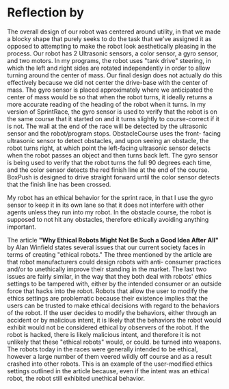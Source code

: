 # Reflection by 

  The overall design of our robot was centered around utility, in that we made a blocky shape
that purely seeks to do the task that we've assigned it as opposed to attempting to make the
robot look aesthetically pleasing in the process. Our robot has 2 Ultrasonic sensors, a color
sensor, a gyro sensor, and two motors. In my programs, the robot uses "tank drive" steering,
in which the left and right sides are rotated independently in order to allow turning around
the center of mass. Our final design does not actually do this effectively because we did not
center the drive-base with the center of mass. The gyro sensor is placed approximately where
we anticipated the center of mass would be so that when the robot turns, it ideally returns a
more accurate reading of the heading of the robot when it turns. In my version of SprintRace,
the gyro sensor is used to verify that the robot is on the same course that it started on and
it turns slightly to course-correct if it is not. The wall at the end of the race will be
detected by the ultrasonic sensor and the robot/program stops. ObstacleCourse uses the front-
facing ultrasonic sensor to detect obstacles, and upon seeing an obstacle, the robot turns
right, at which point the left-facing ultrasonic sensor detects when the robot passes an object
and then turns back left. The gyro sensor is being used to verify that the robot turns the full
90 degrees each time, and the color sensor detects the red finish line at the end of the course.
BoxPush is designed to drive straight forward until the color sensor detects that the finish
line has been crossed.

  My robot has an ethical behavior for the sprint race, in that I use the gyro sensor to keep it
in its own lane so that it does not interfere with other agents unless they run into my robot.
In the obstacle course, the robot is supposed to not hit any obstacles, therefore ethically
avoiding anything important.

  The article __"Why Ethical Robots Might Not Be Such a Good Idea After All"__ by Alan Winfield
states several issues that our current society faces in terms of creating "ethical robots."
The three mentioned by the article are that robot manufacturers could design robots with anti-
consumer practices and/or to unethically improve their standing in the market. The last two issues
are fairly similar, in the way that they both deal with robots' ethics settings to be
tampered with, either by the intended consumer or an outside force that hacks into the robot.
Robots that allow the user to modify the ethics settings are problematic because their existence
implies that the users can be trusted to make ethical decisions with regard to the behaviors of
the robot. If the user decides to modify the behaviors, either through an accident or by
malicious intent, it is likely that the behaviors the robot would exhibit would not be considered
ethical by observers of the robot. If the robot is hacked, there is likely malicious intent,
and therefore it is not unlikely that these "ethical robots" would, or could. be turned into weapons.
The robots today in the races were generally intended to be ethical, however a large number of
them veered wildly off course and as a result crashed into other robots. This is an example of
the user-modified ethics settings outlined in the article because, even if the intent was an
ethical robot, the robot still exhibited unethical behavior.
